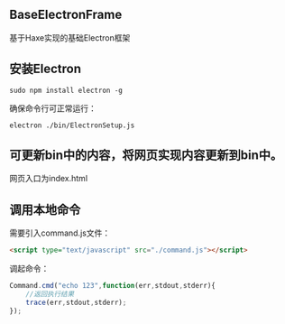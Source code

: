 ## BaseElectronFrame
基于Haxe实现的基础Electron框架

## 安装Electron
```shell
sudo npm install electron -g
```
确保命令行可正常运行：
```shell
electron ./bin/ElectronSetup.js
```

## 可更新bin中的内容，将网页实现内容更新到bin中。
网页入口为index.html

## 调用本地命令
需要引入command.js文件：
```html
<script type="text/javascript" src="./command.js"></script>
```
调起命令：
```js
Command.cmd("echo 123",function(err,stdout,stderr){
    //返回执行结果
    trace(err,stdout,stderr);
});
```